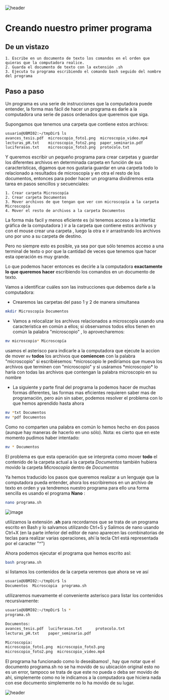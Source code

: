
![header](/Tutoriales-IFC/assets/header.png)

























# Creando nuestro primer programa

## De un vistazo


    1. Escribe en un documento de texto los comandos en el orden que quieras que la computadora realice.
    2. Guarda el documento de texto con la extensión .sh
    3. Ejecuta tu programa escribiendo el comando bash seguido del nombre del programa 

## Paso a paso

Un programa es una serie de instrucciones que la computadora puede entender, la forma mas fácil de hacer un programa es darle a la computadora una serie de pasos ordenados que queremos que siga.

Supongamos que tenemos una carpeta que contiene estos archivos: 

```bash
usuario@UBMI02:~/tmpDir$ ls
avances_tesis.pdf  microscopio_foto1.png  microscopio_video.mp4
lecturas_pH.txt    microscopio_foto2.png  paper_seminario.pdf
luciferasas.txt    microscopio_foto3.png  protocolo.txt
```
Y queremos escribir un pequeño programa para crear carpetas y guardar los diferentes archivos en determinada carpeta en función de sus características, digamos que nos gustaria guardar en una carpeta todo lo relacionado a resultados de microscopía y en otra el resto de los documentos, entonces para poder hacer un programa dividiremos esta tarea en pasos sencillos y secuenciales: 

    1. Crear carpeta Microscopía
    2. Crear carpeta Documentos
    3. Mover archivos de que tengan que ver con microscopía a la carpeta Microscopía
    4. Mover el resto de archivos a la carpeta Documentos 

La forma más facil y menos eficiente es (si tenemos acceso a la interfáz gráfica de la computadora ) ir a la carpeta que contiene estos archivos y con el mouse crear una carpeta , luego la otra e ir arrastrando los archivos uno por uno a su carpeta de destino.

Pero no siempre esto es posible, ya sea por que sólo tenemos acceso a una terminal de texto o por que la cantidad de veces que tenemos que hacer esta operación es muy grande.

Lo que podemos hacer entonces es decirle a la computadora __exactamente lo que queremos hacer__ escribiendo los comandos en un documento de texto.

Vamos a identificar cuáles son las instrucciones que debemos darle a la computadora:

- Crearemos las carpetas del paso 1 y 2 de manera simultanea

```bash
mkdir Microscopía Documentos
```
- Vamos a relocalizar los archivos relacionados a microscopía usando una caracteristica en común a ellos; si observamos todos ellos tienen en común la palabra "microscopio" , lo aprovecharemos:

```bash
mv microscopio* Microscopía
```

usamos el asterisco para indicarle a la computadora que ejecute la accion de mover ```mv```  __todos__ los archivos que __comiencen__ con la palabra "microscopio" si escribiésemos: \*microscopio le pediríamos que mueva los archivos que terminen con "microscopio" y si usáramos \*microscopio\* lo haría con todas las archivos que contengan la palabra microscopio en su nombre

- La siguiente y parte final del programa la podemos hacer de muchas formas diferentes, las formas mas eficientes requieren saber mas de programación, pero aún sin saber, podemos resolver el problema con lo que hemos aprendido hasta ahora

```bash
mv *txt Documentos
mv *pdf Documentos
```

Como no comparten una palabra en común lo hemos hecho en dos pasos (aunque hay maneras de hacerlo en uno sólo). Nota: es cierto que en este momento pudimos haber intentado:

```bash
mv * Documentos
```

El problema es que esta operación que se interpreta como mover __todo__ el contenido de la carpeta actual a la carpeta  _Documentos_ también hubiera movido la carpeta _Microscopía_ dentro de _Documentos_ 

Ya hemos traducido los pasos que queremos realizar a un lenguaje que la computadora pueda entender, ahora los escribiremos en un archivo de texto en orden y ya tendremos nuestro programa para ello una forma sencilla es usando el programa __Nano__ :

```bash
nano programa.sh
```
![image](https://user-images.githubusercontent.com/13229623/173385960-001659a5-e4ff-4425-bdd5-4a5533c201d3.png)

utilizamos la extensión __.sh__ para recordarnos que se trata de un programa escrito en Bash y lo salvamos utilizando Ctrl+S y Salimos de nano usando Ctrl+X (en la parte inferior del editor de nano aparecen las combinatorias de teclas para realizar varias operaciones, ahí la tecla Ctrl está representada por el caracter "^")

Ahora podemos ejecutar el programa que hemos escrito así:

```bash
bash programa.sh
```

si listamos los contenidos de la carpeta veremos que ahora se ve así 

```bash
usuario@UBMI02:~/tmpDir$ ls
Documentos  Microscopia  programa.sh
```
utilizaremos nuevamente el conveniente asterisco para listar los contenidos recursivamente:

```bash
usuario@UBMI02:~/tmpDir$ ls *
programa.sh

Documentos:
avances_tesis.pdf  luciferasas.txt      protocolo.txt
lecturas_pH.txt    paper_seminario.pdf

Microscopia:
microscopio_foto1.png  microscopio_foto3.png
microscopio_foto2.png  microscopio_video.mp4

```
El programa ha funcionado como lo deseábamos! , hay que notar que el documento programa.sh no se ha movido de su ubicación original esto no es un error, tampoco se trata de que este no pueda o deba ser movido de ahí, simplemente como no le indicamos a la computadora que hiciera nada con  ese documento simplemente no lo ha movido de su lugar.











![header](/Tutoriales-IFC/assets/header.png)


